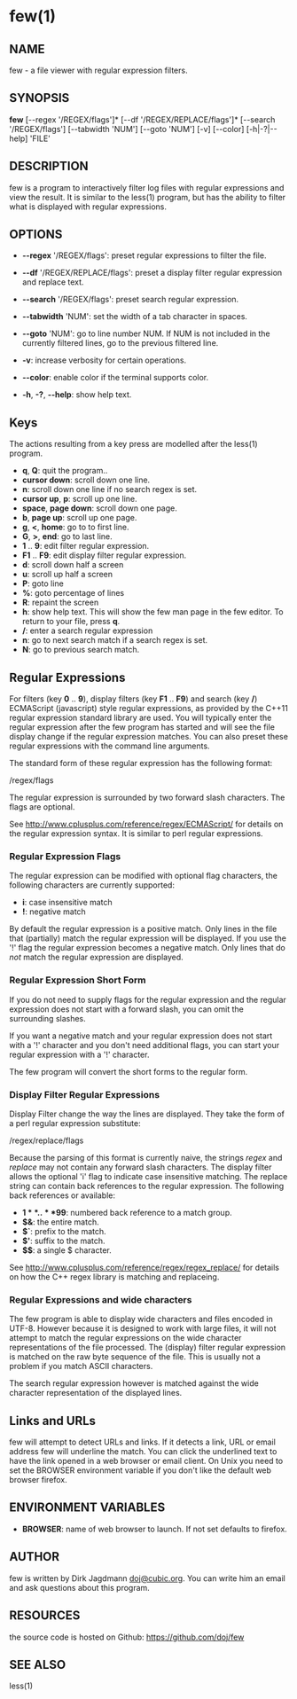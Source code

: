 few(1)
========

NAME
----
few - a file viewer with regular expression filters.

SYNOPSIS
--------
**few** [--regex '/REGEX/flags']\* [--df '/REGEX/REPLACE/flags']\* [--search '/REGEX/flags'] [--tabwidth 'NUM'] [--goto 'NUM'] [-v] [--color] [-h|-?|--help] 'FILE'

DESCRIPTION
-----------
few is a program to interactively filter log files with regular expressions and view the result.
It is similar to the less(1) program, but has the ability to filter what is displayed with regular expressions.

OPTIONS
-------
* **--regex** '/REGEX/flags':
  preset regular expressions to filter the file.

* **--df** '/REGEX/REPLACE/flags':
  preset a display filter regular expression and replace text.

* **--search** '/REGEX/flags':
  preset search regular expression.

* **--tabwidth** 'NUM':
  set the width of a tab character in spaces.

* **--goto** 'NUM':
  go to line number NUM. If NUM is not included in the currently filtered lines, go to the previous filtered line.

* **-v**:
  increase verbosity for certain operations.

* **--color**:
  enable color if the terminal supports color.

* **-h**, **-?**, **--help**:
  show help text.

Keys
----
The actions resulting from a key press are modelled after the less(1) program.

* **q**, **Q**:
  quit the program..
* **cursor down**:
  scroll down one line.
* **n**:
  scroll down one line if no search regex is set.
* **cursor up**, **p**:
  scroll up one line.
* **space**, **page down**:
  scroll down one page.
* **b**, **page up**:
  scroll up one page.
* **g**, **<**, **home**:
  go to to first line.
* **G**, **>**, **end**:
  go to last line.
* **1** .. **9**:
  edit filter regular expression.
* **F1** .. **F9**:
  edit display filter regular expression.
* **d**:
  scroll down half a screen
* **u**:
  scroll up half a screen
* **P**:
  goto line
* **%**:
  goto percentage of lines
* **R**:
  repaint the screen
* **h**:
  show help text. This will show the few man page in the few editor. To return to your file, press **q**.
* **/**:
  enter a search regular expression
* **n**:
  go to next search match if a search regex is set.
* **N**:
  go to previous search match.

Regular Expressions
-------------------
For filters (key **0** .. **9**), display filters (key **F1**
.. **F9**) and search (key **/**) ECMAScript (javascript) style
regular expressions, as provided by the C++11 regular expression
standard library are used. You will typically enter the regular
expression after the few program has started and will see the file
display change if the regular expression matches. You can also preset
these regular expressions with the command line arguments.

The standard form of these regular expression has the following format:

/regex/flags

The regular expression is surrounded by two forward slash characters.
The flags are optional.

See <http://www.cplusplus.com/reference/regex/ECMAScript/> for details
on the regular expression syntax. It is similar to perl regular
expressions.

### Regular Expression Flags
The regular expression can be modified with optional flag characters,
the following characters are currently supported:

* **i**:
  case insensitive match
* **!**:
  negative match

By default the regular expression is a positive match. Only lines in
the file that (partially) match the regular expression will be
displayed. If you use the '!' flag the regular expression becomes a
negative match. Only lines that do *not* match the regular expression
are displayed.

### Regular Expression Short Form
If you do not need to supply flags for the regular expression and the
regular expression does not start with a forward slash, you can omit
the surrounding slashes.

If you want a negative match and your regular expression does not
start with a '!' character and you don't need additional flags, you
can start your regular expression with a '!' character.

The few program will convert the short forms to the regular form.

### Display Filter Regular Expressions

Display Filter change the way the lines are displayed. They take the
form of a perl regular expression substitute:

/regex/replace/flags

Because the parsing of this format is currently naive, the strings
_regex_ and _replace_ may not contain any forward slash characters.
The display filter allows the optional 'i' flag to indicate case
insensitive matching.  The replace string can contain back references
to the regular expression. The following back references or available:

* **$1** .. **$99**:
  numbered back reference to a match group.
* **$&**:
  the entire match.
* **$`**:
  prefix to the match.
* **$'**:
  suffix to the match.
* **$$**:
  a single $ character.

See <http://www.cplusplus.com/reference/regex/regex_replace/> for
details on how the C++ regex library is matching and replaceing.

### Regular Expressions and wide characters

The few program is able to display wide characters and files encoded
in UTF-8. However because it is designed to work with large files, it
will not attempt to match the regular expressions on the wide
character representations of the file processed. The (display) filter
regular expression is matched on the raw byte sequence of the
file. This is usually not a problem if you match ASCII characters.

The search regular expression however is matched against the wide
character representation of the displayed lines.

Links and URLs
--------------

few will attempt to detect URLs and links. If it detects a link, URL
or email address few will underline the match. You can click the
underlined text to have the link opened in a web browser or email
client. On Unix you need to set the BROWSER environment variable if
you don't like the default web browser firefox.

ENVIRONMENT VARIABLES
---------------------

* **BROWSER**:
  name of web browser to launch. If not set defaults to firefox.

AUTHOR
------
few is written by Dirk Jagdmann <doj@cubic.org>. You can write him
an email and ask questions about this program.

RESOURCES
---------
the source code is hosted on Github: <https://github.com/doj/few>

SEE ALSO
--------
less(1)
